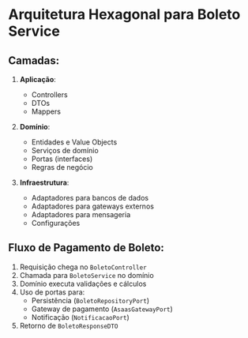 # Arquitetura Hexagonal para Boleto Service

## Camadas:
1. **Aplicação**:
   - Controllers
   - DTOs
   - Mappers

2. **Domínio**:
   - Entidades e Value Objects
   - Serviços de domínio
   - Portas (interfaces)
   - Regras de negócio

3. **Infraestrutura**:
   - Adaptadores para bancos de dados
   - Adaptadores para gateways externos
   - Adaptadores para mensageria
   - Configurações

## Fluxo de Pagamento de Boleto:
1. Requisição chega no `BoletoController`
2. Chamada para `BoletoService` no domínio
3. Domínio executa validações e cálculos
4. Uso de portas para:
   - Persistência (`BoletoRepositoryPort`)
   - Gateway de pagamento (`AsaasGatewayPort`)
   - Notificação (`NotificacaoPort`)
5. Retorno de `BoletoResponseDTO`